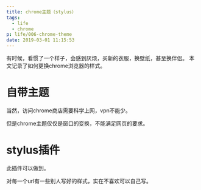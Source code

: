 ```yaml
---
title: chrome主题（stylus）
tags:
  - life
  - chrome
p: life/006-chrome-theme
date: 2019-03-01 11:15:53
---
```


有时候，看惯了一个样子，会感到厌烦，买新的衣服，换壁纸，甚至换伴侣。
本文记录了如何更换chrome浏览器的样式。

# 自带主题
当然，访问chrome商店需要科学上网，vpn不能少。

但是chrome主题仅仅是窗口的变换，不能满足网页的要求。
# stylus插件
此插件可以做到。

对每一个url有一些别人写好的样式，实在不喜欢可以自己写。



